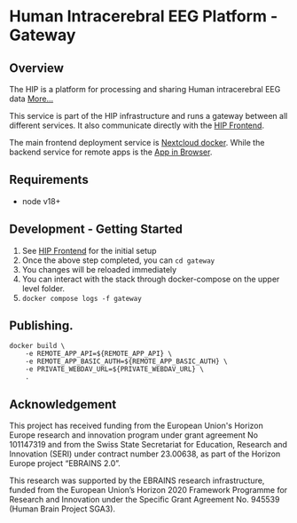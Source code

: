 # Human Intracerebral EEG Platform - Gateway

## Overview
The HIP is a platform for processing and sharing Human intracerebral EEG data
[More...](https://www.humanbrainproject.eu/en/medicine/human-intracerebral-eeg-platform/)

This service is part of the HIP infrastructure and runs a gateway between all different services. It also communicate directly with the [HIP Frontend][].

The main frontend deployment service is [Nextcloud docker](https://github.com/HIP-infrastructure/nextcloud-docker).
While the backend service for remote apps is the [App in Browser](https://github.com/HIP-infrastructure/app-in-browser).


## Requirements
- node v18+

## Development - Getting Started

1. See [HIP Frontend][] for the initial setup
2. Once the above step completed, you can `cd gateway`
3. You changes will be reloaded immediately
4. You can interact with the stack through docker-compose on the upper level folder.
5. `docker compose logs -f gateway`

## Publishing. 

```console
docker build \
    -e REMOTE_APP_API=${REMOTE_APP_API} \
    -e REMOTE_APP_BASIC_AUTH=${REMOTE_APP_BASIC_AUTH} \
    -e PRIVATE_WEBDAV_URL=${PRIVATE_WEBDAV_URL} \
    .
```


## Acknowledgement

This project has received funding from the  European Union's Horizon Europe research and innovation program under grant agreement No 101147319 and from the Swiss State Secretariat for Education, Research and Innovation (SERI) under contract number 23.00638, as part of the Horizon Europe project “EBRAINS 2.0”.

This research was supported by the EBRAINS research infrastructure, funded from the European Union’s Horizon 2020 Framework Programme for Research and Innovation under the Specific Grant Agreement No. 945539 (Human Brain Project SGA3).

[HIP Frontend]: https://github.com/HIP-infrastructure/hip
